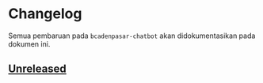 # Changelog

Semua pembaruan pada `bcadenpasar-chatbot` akan didokumentasikan pada dokumen ini.

## [Unreleased](https://github.com/ianriizky/bcadenpasar-chatbot/compare/master...develop)
